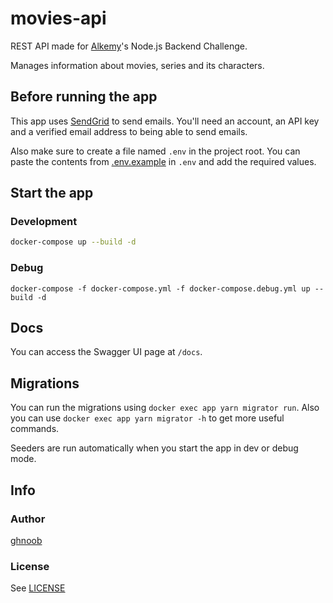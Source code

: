 # movies-api

REST API made for [Alkemy](https://alkemy.org)'s Node.js Backend Challenge.

Manages information about movies, series and its characters.

## Before running the app

This app uses [SendGrid](https://sendgrid.com) to send emails. You'll need an account, an API key and
a verified email address to being able to send emails.

Also make sure to create a file named `.env` in the project root. You can paste the contents from
[.env.example](./.env.example) in `.env` and add the required values.

## Start the app

### Development

```bash
docker-compose up --build -d
```

### Debug

```
docker-compose -f docker-compose.yml -f docker-compose.debug.yml up --build -d
```

## Docs

You can access the Swagger UI page at `/docs`.

## Migrations

You can run the migrations using `docker exec app yarn migrator run`.
Also you can use `docker exec app yarn migrator -h` to get more useful commands.

Seeders are run automatically when you start the app in dev or debug mode.

## Info

### Author

[ghnoob](https://github.com/ghnoob)

### License

See [LICENSE](./LICENSE)
